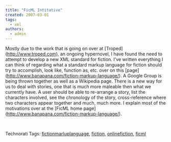 ```yaml
---
title: "FicML Intitative"
created: 2007-03-01
tags: 
  - xml
authors: 
  - admin
---
```


Mostly due to the work that is going on over at \[Troped\](http://www.troped.com), an ongoing hypernovel, I have found the need to attempt to develop a new XML standard for fiction. I've written everything I can think of regarding what a standard markup language for fiction should try to accomplish, look like, function as, etc. over on this \[page\](http://www.banapana.com/fiction-markup-language/). A Google Group is being thrown together as well as a Wikipedia page. There is a new way for us to deal with stories, one that is much more maleable then what we currently have. A user should be able to re-arrange a story, list the characters involved, see the chronology of the story, cross-reference where two characters appear together and much, much more. I explain most of the motivations over at the \[FicML home page\](http://www.banapana.com/fiction-markup-language/).

 

Technorati Tags: [fictionmarluplanguage](http://www.technorati.com/tag/fiction+markup+language), [fiction](http://www.technorati.com/tag/fiction), [onlinefiction](http://www.technorati.com/tag/onlinefiction), [ficml](http://www.technorati.com/tag/ficml)
